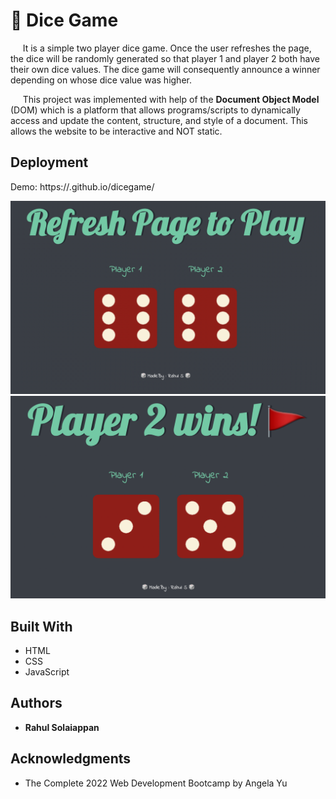 # 🎲 Dice Game

&nbsp;&nbsp;&nbsp;&nbsp; It is a simple two player dice game. Once the user refreshes the page, the dice will be randomly generated so that player 1 and player 2 both have their own dice values. The dice game will consequently announce a winner depending on whose dice value was higher. 

&nbsp;&nbsp;&nbsp;&nbsp; This project was implemented with help of the **Document Object Model** (DOM) which is a platform that allows programs/scripts to dynamically access and update the content, structure, and style of a document. This allows the website to be interactive and NOT static.

## Deployment

Demo: https://.github.io/dicegame/

![dice-game](./images/initialPage.png)
![dice-game](./images/playablePage.png)


## Built With

  * HTML
  * CSS
  * JavaScript

## Authors

  * **Rahul Solaiappan**

## Acknowledgments

  * The Complete 2022 Web Development Bootcamp by Angela Yu
